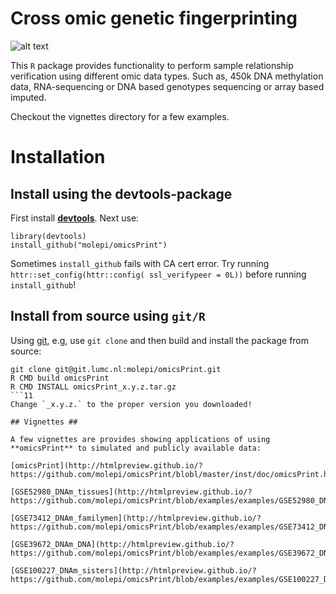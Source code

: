 # Cross omic genetic fingerprinting #

![alt text](http://www.molepi.nl/images/logo.png)

This `R` package provides functionality to perform sample relationship
verification using different omic data types. Such as, 450k DNA
methylation data, RNA-sequencing or DNA based genotypes sequencing or
array based imputed.

Checkout the vignettes directory for a few examples.

# Installation #

## Install using the **devtools**-package ##

First install [**devtools**](https://github.com/hadley/devtools). Next
use:

```{r devtools, eval=FALSE}
library(devtools)
install_github("molepi/omicsPrint")
```

Sometimes `install_github` fails with CA cert error. Try running
`httr::set_config(httr::config( ssl_verifypeer = 0L))` before running
`install_github`!

## Install from source using `git/R` ##

Using [git](https://git-scm.com/), e.g, use `git clone` and then build
and install the package from source:

```{r git, engine='bash', eval=FALSE}
git clone git@git.lumc.nl:molepi/omicsPrint.git
R CMD build omicsPrint
R CMD INSTALL omicsPrint_x.y.z.tar.gz
```11
Change `_x.y.z.` to the proper version you downloaded!

## Vignettes ##

A few vignettes are provides showing applications of using **omicsPrint** to simulated and publicly available data:

[omicsPrint](http://htmlpreview.github.io/?https://github.com/molepi/omicsPrint/blobl/master/inst/doc/omicsPrint.html)

[GSE52980_DNAm_tissues](http://htmlpreview.github.io/?https://github.com/molepi/omicsPrint/blob/examples/examples/GSE52980_DNAm_tissues.html)

[GSE73412_DNAm_familymen](http://htmlpreview.github.io/?https://github.com/molepi/omicsPrint/blob/examples/examples/GSE73412_DNAm_familymen.html)

[GSE39672_DNAm_DNA](http://htmlpreview.github.io/?https://github.com/molepi/omicsPrint/blob/examples/examples/GSE39672_DNAm_DNA.html)

[GSE100227_DNAm_sisters](http://htmlpreview.github.io/?https://github.com/molepi/omicsPrint/blob/examples/examples/GSE100227_DNAm_sisters.html)




    
